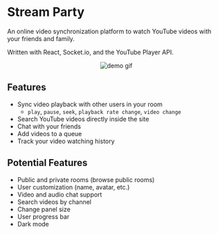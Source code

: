 # Stream Party

An online video synchronization platform to watch YouTube videos with your friends and family.

Written with React, Socket.io, and the YouTube Player API.

<p align="center">
  <img src="https://github.com/jengmicah/video-sync/blob/master/images/demo.gif?raw=true" alt="demo gif">
</p>

## Features
- Sync video playback with other users in your room
    - `play`, `pause`, `seek`, `playback rate change`, `video change`
- Search YouTube videos directly inside the site
- Chat with your friends
- Add videos to a queue
- Track your video watching history

## Potential Features
- Public and private rooms (browse public rooms)
- User customization (name, avatar, etc.)
- Video and audio chat support
- Search videos by channel
- Change panel size
- User progress bar
- Dark mode

